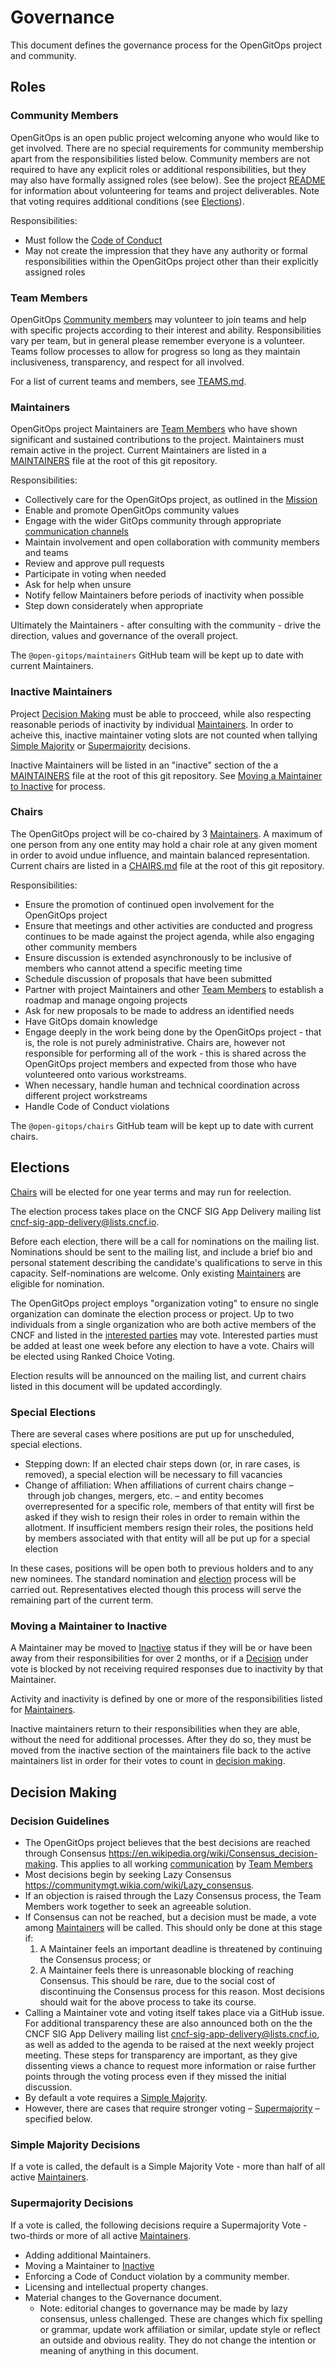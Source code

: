 # Governance

This document defines the governance process for the OpenGitOps project and community.

## Roles

### Community Members

OpenGitOps is an open public project welcoming anyone who would like to get involved.
There are no special requirements for community membership apart from the responsibilities listed  below.
Community members are not required to have any explicit roles or additional responsibilities, but they may also have formally assigned roles (see below).
See the project [README](README.md) for information about volunteering for teams and project deliverables.
Note that voting requires additional conditions (see [Elections](#elections)).

Responsibilities:

- Must follow the [Code of Conduct](https://github.com/open-gitops/.github/blob/main/CODE_OF_CONDUCT.md)
- May not create the impression that they have any authority or formal responsibilities within the OpenGitOps project other than their explicitly assigned roles

### Team Members

OpenGitOps [Community members](#community-members) may volunteer to join teams and help with specific projects according to their interest and ability.
Responsibilities vary per team, but in general please remember everyone is a volunteer.
Teams follow processes to allow for progress so long as they maintain inclusiveness, transparency, and respect for all involved.

For a list of current teams and members, see [TEAMS.md](./TEAMS.md).

### Maintainers

OpenGitOps project Maintainers are [Team Members](#team-members) who have shown significant and sustained contributions to the project.
Maintainers must remain active in the project.
Current Maintainers are listed in a [MAINTAINERS](./MAINTAINERS) file at the root of this git repository.

Responsibilities:

- Collectively care for the OpenGitOps project, as outlined in the [Mission](./README.md#mission)
- Enable and promote OpenGitOps community values
- Engage with the wider GitOps community through appropriate [communication channels](https://github.com/open-gitops/.github/blob/main/CONTRIBUTING.md#discuss)
- Maintain involvement and open collaboration with community members and teams
- Review and approve pull requests
- Participate in voting when needed
- Ask for help when unsure
- Notify fellow Maintainers before periods of inactivity when possible
- Step down considerately when appropriate

Ultimately the Maintainers - after consulting with the community - drive the direction, values and governance of the overall project.

The `@open-gitops/maintainers` GitHub team will be kept up to date with current Maintainers.

### Inactive Maintainers

Project [Decision Making](#decision-making) must be able to procceed, while also respecting reasonable periods of inactivity by individual [Maintainers](#maintainers).
In order to acheive this, inactive maintainer voting slots are not counted when tallying [Simple Majority](#simple-majority-decisions) or [Supermajority](#supermajority-decisions) decisions.

Inactive Maintainers will be listed in an "inactive" section of the a [MAINTAINERS](./MAINTAINERS) file at the root of this git repository.
See [Moving a Maintainer to Inactive](#moving-a-maintainer-to-inactive) for process.

### Chairs

The OpenGitOps project will be co-chaired by 3 [Maintainers](#maintainers).
A maximum of one person from any one entity may hold a chair role at any given moment in order to avoid undue influence, and maintain balanced representation.
Current chairs are listed in a [CHAIRS.md](./CHAIRS.md) file at the root of this git repository.

Responsibilities:

- Ensure the promotion of continued open involvement for the OpenGitOps project
- Ensure that meetings and other activities are conducted and progress continues to be made against the project agenda, while also engaging other community members
- Ensure discussion is extended asynchronously to be inclusive of members who cannot attend a specific meeting time
- Schedule discussion of proposals that have been submitted
- Partner with project Maintainers and other [Team Members](#team-members) to establish a roadmap and manage ongoing projects
- Ask for new proposals to be made to address an identified needs
- Have GitOps domain knowledge
- Engage deeply in the work being done by the OpenGitOps project - that is, the role is not purely administrative.
  Chairs are, however not responsible for performing all of the work - this is shared across the OpenGitOps project members and expected from those who have volunteered onto various workstreams.
- When necessary, handle human and technical coordination across different project workstreams
- Handle Code of Conduct violations

The `@open-gitops/chairs` GitHub team will be kept up to date with current chairs.

## Elections

[Chairs](#chairs) will be elected for one year terms and may run for reelection.

The election process takes place on the CNCF SIG App Delivery mailing list <cncf-sig-app-delivery@lists.cncf.io>.

Before each election, there will be a call for nominations on the mailing list.
Nominations should be sent to the mailing list, and include a brief bio and personal statement describing the candidate's qualifications to serve in this capacity.
Self-nominations are welcome. Only existing [Maintainers](#maintainers) are eligible for nomination.

The OpenGitOps project employs "organization voting" to ensure no single organization can dominate the election process or project.
Up to two individuals from a single organization who are both active members of the CNCF and listed in the [interested parties](./interested-parties.md) may vote.
Interested parties must be added at least one week before any election to have a vote.
Chairs will be elected using Ranked Choice Voting.

Election results will be announced on the mailing list, and current chairs listed in this document will be updated accordingly.

### Special Elections

There are several cases where positions are put up for unscheduled, special elections.

- Stepping down: If an elected chair steps down (or, in rare cases, is removed), a special election will be necessary to fill vacancies
- Change of affiliation: When affiliations of current chairs change – through job changes, mergers, etc. – and entity becomes overrepresented for a specific role, members of that entity will first be asked if they wish to resign their roles in order to remain within the allotment.
  If insufficient members resign their roles, the positions held by members associated with that entity will all be put up for a special election

In these cases, positions will be open both to previous holders and to any new nominees.
The standard nomination and [election](#elections) process will be carried out.
Representatives elected though this process will serve the remaining part of the current term.

### Moving a Maintainer to Inactive

A Maintainer may be moved to [Inactive](#inactive-maintainers) status if they will be or have been away from their responsibilities for over 2 months,
or if a [Decision](#decision-making) under vote is blocked by not receiving required responses due to inactivity by that Maintainer.

Activity and inactivity is defined by one or more of the responsibilities listed for [Maintainers](#maintainers).

Inactive maintainers return to their responsibilities when they are able, without the need for additional processes.
After they do so, they must be moved from the inactive section of the maintainers file back to the active maintainers list in order for their votes to count in [decision making](#decision-making).

## Decision Making

### Decision Guidelines

- The OpenGitOps project believes that the best decisions are reached through Consensus <https://en.wikipedia.org/wiki/Consensus_decision-making>.
  This applies to all working [communication](https://github.com/open-gitops/.github/blob/main/CONTRIBUTING.md#discuss) by [Team Members](#team-members)
- Most decisions begin by seeking Lazy Consensus <https://communitymgt.wikia.com/wiki/Lazy_consensus>.
- If an objection is raised through the Lazy Consensus process, the Team Members work together to seek an agreeable solution.
- If Consensus can not be reached, but a decision must be made, a vote among [Maintainers](#maintainers) will be called.
  This should only be done at this stage if:
  1. A Maintainer feels an important deadline is threatened by continuing the Consensus process; or
  2. A Maintainer feels there is unreasonable blocking of reaching Consensus.
      This should be rare, due to the social cost of discontinuing the Consensus process for this reason.
      Most decisions should wait for the above process to take its course.
- Calling a Maintainer vote and voting itself takes place via a GitHub issue.
  For additional transparency these are also announced both on the the CNCF SIG App Delivery mailing list <cncf-sig-app-delivery@lists.cncf.io>,
  as well as added to the agenda to be raised at the next weekly project meeting.
  These steps for transparency are important, as they give dissenting views a chance to request more information or raise further points through the voting process even if they missed the initial discussion.
- By default a vote requires a [Simple Majority](#simple-majority-decisions).
- However, there are cases that require stronger voting – [Supermajority](#supermajority-decisions) – specified below.

### Simple Majority Decisions

If a vote is called, the default is a Simple Majority Vote - more than half of all active [Maintainers](#maintainers).

### Supermajority Decisions

If a vote is called, the following decisions require a Supermajority Vote - two-thirds or more of all active [Maintainers](#maintainers).

- Adding additional Maintainers.
- Moving a Maintainer to [Inactive](#moving-a-maintainer-to-inactive)
- Enforcing a Code of Conduct violation by a community member.
- Licensing and intellectual property changes.
- Material changes to the Governance document.
  - Note: editorial changes to governance may be made by lazy consensus, unless challenged.
    These are changes which fix spelling or grammar, update work affiliation or similar, update style or reflect an outside and obvious reality.
    They do not change the intention or meaning of anything in this document.
